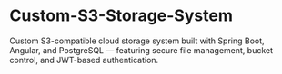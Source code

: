 # Custom-S3-Storage-System
Custom S3-compatible cloud storage system built with Spring Boot, Angular, and PostgreSQL — featuring secure file management, bucket control, and JWT-based authentication.
